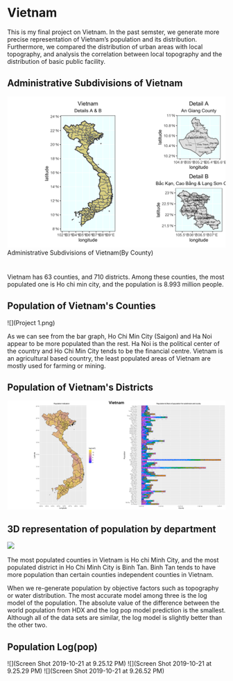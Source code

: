 # Vietnam 

This is my final project on Vietnam. In the past semster, we generate more precise representation of Vietnam’s population and its distribution. Furthermore, we compared the distribution of urban areas with local topography, and analysis the correlation between local topography and the distribution of basic public facility.

## Administrative Subdivisions of Vietnam

![](details.png)
Administrative Subdivisions of Vietnam(By County)
#
Vietnam has 63 counties, and 710 districts. Among these counties, the most populated one is Ho chi min city, and the population is 8.993 million people.

## Population of Vietnam's Counties

![](Project 1.png)

As we can see from the bar graph, Ho Chi Min City (Saigon) and Ha Noi appear to be more populated than the rest. Ha Noi is the political center of the country and Ho Chi Min City tends to be the financial centre. Vietnam is an agricultural based country, the least populated areas of Vietnam are mostly used for farming or mining. 

## Population of Vietnam's Districts

![](Vietnam_strech.png)

## 3D representation of population by department
![](vnm_video.gif)

The most populated counties in Vietnam is Ho chi Minh City, and the most populated district in Ho Chi Minh City is Binh Tan. Binh Tan tends to have more population than certain counties independent counties in Vietnam. 

When we re-generate population by objective factors such as topography or water distribution. The most accurate model among  three is the log model of the population. The absolute value of the difference between the world population from HDX and the log pop model prediction is the smallest. Although all of the data sets are similar, the log model is slightly better than the other two. 
## Population Log(pop)
![](Screen Shot 2019-10-21 at 9.25.12 PM)
![](Screen Shot 2019-10-21 at 9.25.29 PM)
![](Screen Shot 2019-10-21 at 9.26.52 PM)
